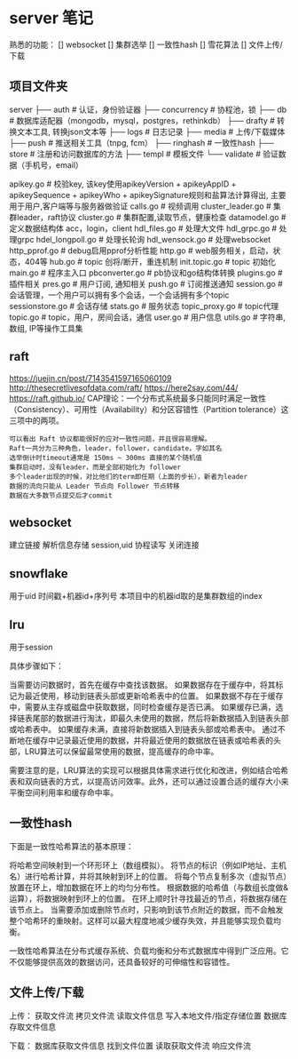 # server 笔记
熟悉的功能：
[] websocket
[] 集群选举
[] 一致性hash
[] 雪花算法
[] 文件上传/下载
## 项目文件夹
server
├── auth                        # 认证，身份验证器
├── concurrency                 # 协程池，锁
├── db                          # 数据库适配器（mongodb，mysql，postgres，rethinkdb）
├── drafty                      # 转换文本工具, 转换json文本等
├── logs                        # 日志记录
├── media                       # 上传/下载媒体
├── push                        # 推送相关工具（tnpg, fcm）
├── ringhash                    # 一致性hash
├── store                       # 注册和访问数据库的方法
├── templ                       # 模板文件
└── validate                    # 验证数据（手机号，email）

apikey.go         # 校验key, 该key使用apikeyVersion + apikeyAppID + apikeySequence + apikeyWho + apikeySignature规则和盐算法计算得出, 主要用于用户,客户端等与服务器做验证
calls.go          # 视频调用
cluster_leader.go # 集群leader，raft协议
cluster.go        # 集群配置,读取节点，健康检查
datamodel.go      # 定义数据结构体 acc，login，client
hdl_files.go      # 处理大文件
hdl_grpc.go       # 处理grpc
hdel_longpoll.go  # 处理长轮询
hdl_wensock.go    # 处理websocket
http_pprof.go     # debug启用pprof分析性能
http.go           # web服务相关，启动，状态，404等
hub.go            # topic 创将/断开，重连机制
init.topic.go     # topic 初始化
main.go           # 程序主入口
pbconverter.go    # pb协议和go结构体转换
plugins.go        # 插件相关
pres.go           # 用户订阅, 通知相关
push.go           # 订阅推送通知
session.go        # 会话管理，一个用户可以拥有多个会话，一个会话拥有多个topic
sessionstore.go   # 会话存储
stats.go          # 服务状态
topic_proxy.go    # topic代理
topic.go          # topic，用户，房间会话，通信
user.go           # 用户信息
utils.go          # 字符串, 数组, IP等操作工具集


## raft
https://juejin.cn/post/7143541597165060109
http://thesecretlivesofdata.com/raft/
https://here2say.com/44/
https://raft.github.io/
CAP理论：一个分布式系统最多只能同时满足一致性（Consistency）、可用性（Availability）和分区容错性（Partition tolerance）这三项中的两项。
```
可以看出 Raft 协议都能很好的应对一致性问题，并且很容易理解。
Raft一共分为三种角色，leader，follower，candidate，字如其名
选举倒计时timeout通常是 150ms ~ 300ms 直接的某个随机值
集群启动时，没有leader，而是全部初始化为 follower
多个leader出现的时候，对比他们的term即任期（上面的步长），新者为leader
数据的流向只能从 Leader 节点向 Follower 节点转移
数据在大多数节点提交后才commit
```
## websocket
建立链接
解析信息存储 session,uid
协程读写
关闭连接

## snowflake 
用于uid
时间戳+机器id+序列号
本项目中的机器id取的是集群数组的index
## lru
用于session

具体步骤如下：

当需要访问数据时，首先在缓存中查找该数据。
如果数据存在于缓存中，将其标记为最近使用，移动到链表头部或更新哈希表中的位置。
如果数据不存在于缓存中，需要从主存或磁盘中获取数据，同时检查缓存是否已满。
如果缓存已满，选择链表尾部的数据进行淘汰，即最久未使用的数据，然后将新数据插入到链表头部或哈希表中。
如果缓存未满，直接将新数据插入到链表头部或哈希表中。
通过不断地在缓存中记录最近使用的数据，并将最近使用的数据放在链表或哈希表的头部，LRU算法可以保留最常使用的数据，提高缓存的命中率。

需要注意的是，LRU算法的实现可以根据具体需求进行优化和改进，例如结合哈希表和双向链表的方式，以提高访问效率。此外，还可以通过设置合适的缓存大小来平衡空间利用率和缓存命中率。

## 一致性hash
下面是一致性哈希算法的基本原理：

将哈希空间映射到一个环形环上（数组模拟）。
将节点的标识（例如IP地址、主机名）进行哈希计算，并将其映射到环上的位置。
将每个节点复制多次（虚拟节点）放置在环上，增加数据在环上的均匀分布性。
根据数据的哈希值（与数组长度做&运算），将数据映射到环上的位置。
在环上顺时针寻找最近的节点，将数据存储在该节点上。
当需要添加或删除节点时，只影响到该节点附近的数据，而不会触发整个哈希环的重映射。这样可以最大程度地减少缓存失效，并且能够实现负载均衡。

一致性哈希算法在分布式缓存系统、负载均衡和分布式数据库中得到广泛应用。它不仅能够提供高效的数据访问，还具备较好的可伸缩性和容错性。

## 文件上传/下载
上传：
获取文件流
拷贝文件流
读取文件信息
写入本地文件/指定存储位置
数据库存取文件信息

下载：
数据库获取文件信息
找到文件位置
读取获取文件流
响应文件流

